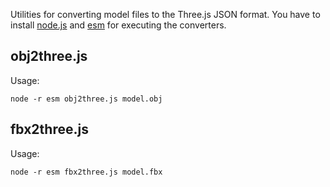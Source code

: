 Utilities for converting model files to the Three.js JSON format. You have to install [node.js](https://nodejs.org/en/) and [esm](https://www.npmjs.com/package/esm) for executing the converters.

## obj2three.js

Usage:

```
node -r esm obj2three.js model.obj
```

## fbx2three.js

Usage:

```
node -r esm fbx2three.js model.fbx
```
